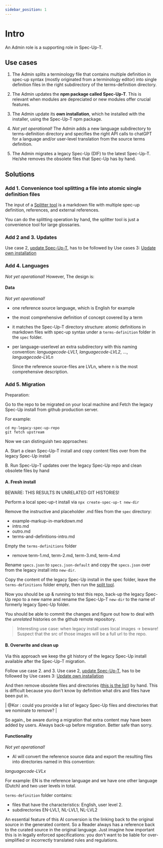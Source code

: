 ```yaml
---
sidebar_position: 1
---
```


# Intro

An Admin role is a supporting role in Spec-Up-T. 

## Use cases

1. The Admin splits a terminology file that contains multiple definition in spec-up syntax (mostly originated from a terminology editor) into single definition files in the right subdirectory of the terms-definition directory.

2. The Admin updates the **npm package called Spec-Up-T**. This is relevant when modules are depreciated or new modules offer crucial features.

3. The Admin update its **own installation**, which he installed with the installer, using the Spec-Up-T npm package.

4. _Not yet operational!_ The Admin adds a new language subdirectory to terms-definition directory and specifies the right API calls to chatGPT for a language and/or user-level translation from the source terms definition.

5. The Admin migrates a legacy Spec-Up (DIF) to the latest Spec-Up-T. He/she removes the obsolete files that Spec-Up has by hand.

## Solutions

### Add 1. Convenience tool splitting a file into atomic single definition files
The input of a [Splitter tool](./tools.md#splitter-tool) is a markdown file with multiple spec-up definition, references, and external references. 

You can do the splitting operation by hand, the splitter tool is just a convenience tool for large glossaries.

### Add 2 and 3. Updates
Use case 2, [update Spec-Up-T](./updating.md#updating-the-npm-package-called-spec-up-t), has to be followed by Use cases 3: [Update own installation](./updating.md#updating-your-installation)

### Add 4. Languages
_Not yet operational!_ However, The design is:

#### Data
_Not yet operational!_ 
- one reference source language, which is English for example
- the most comprehensive definition of concept covered by a term
- it matches the Spec-Up-T directory structure: atomic definitions in markdown files with spec-up syntax under a `terms-definition` folder in the `spec` folder.
- per language-userlevel an extra subdirectory with this naming convention:
   _languagecode-LVL1_, _languagecode-LVL2_, ..., _languagecode-LVLn_

   Since the reference source-files are LVLn, where n is the most comprehensive description.

### Add 5. Migration

Preparation:

Go to the repo to be migrated on your local machine and Fetch the legacy Spec-Up install from github production server.

For example:

```
cd my-legacy-spec-up-repo
git fetch upstream
```

Now we can distinguish two approaches:

A. Start a clean Spec-Up-T install and copy content files over from the legacy Spec-Up install

B. Run Spec-Up-T updates over the legacy Spec-Up repo and clean obsolete files by hand

#### A. Fresh install

BEWARE: THIS RESULTS IN UNRELATED GIT HISTORIES!

Perform a local spec-up-t install via `npx create-spec-up-t new-dir`

Remove the instructive and placeholder .md files from the `spec` directory:
 - example-markup-in-markdown.md
 - intro.md
 - outro.md
 - terms-and-definitions-intro.md

Empty the `terms-definitions` folder
- remove term-1.md, term-2.md, term-3.md, term-4.md 

Rename `specs.json` to `specs.json-default` and copy the `specs.json` over from the legacy install into `new-dir`.

Copy the content of the legacy Spec-Up install in the spec folder, leave the `terms-definitions` folder empty, then run the [split tool]().

Now you should be up & running to test this repo, back-up the legacy Spec-Up repo to a new name and rename the Spec-Up-T `new-dir` to the name of formerly legacy Spec-Up folder.

You should be able to commit the changes and figure out how to deal with the *unrelated* histories on the github remote repository.

> Interesting use case: when legacy install uses local images -> beware!
> Suspect that the src of those images will be a full url to the repo.

#### B. Overwrite and clean up

Via this approach we keep the git history of the legacy Spec-Up install available after the Spec-Up-T migration.

Follow use case 2. and 3. Use case 2, [update Spec-Up-T](./updating.md#updating-the-npm-package-called-spec-up-t), has to be followed by Use cases 3: [Update own installation](./updating.md#updating-your-installation)

And then remove obsolete files and directories ([this is the list]()) by hand. This is difficult because you don't know by definition what dirs and files have been put in.

| @Kor : could you provide a list of legacy Spec-Up files and directories that we nominate to remove? |

So again., be aware during a migration that extra content may have been added by users. Always back-up before migration. Better safe than sorry.

#### Functionality
_Not yet operational!_ 
 - AI will convert the reference source data and export the resulting files into directories named in this convention:

  _languagecode-LVLx_

For example:
EN is the reference language and we have one other language (Dutch) and two user levels in total.

`terms-definition` folder contains:

- files that have the characteristics: English, user level 2.
- subdirectories EN-LVL1, NL-LVL1, NL-LVL2

An essential feature of this AI conversion is the linking back to the original source in the generated content. So a Reader always has a reference back to the curated source in the original language. Just imagine how important this is in legally enforced specifications: you don't want to be liable for over-simplified or incorrectly translated rules and regulations.
